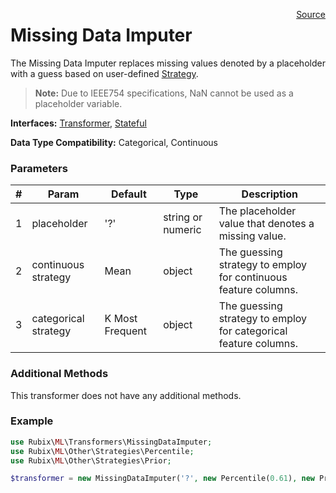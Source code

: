 <span style="float:right;"><a href="https://github.com/RubixML/RubixML/blob/master/src/Transformers/MissingDataImputer.php">Source</a></span>

# Missing Data Imputer
The Missing Data Imputer replaces missing values denoted by a placeholder with a guess based on user-defined [Strategy](../other/strategies/api.md).

> **Note:** Due to IEEE754 specifications, NaN cannot be used as a placeholder variable.

**Interfaces:** [Transformer](api.md#transformers), [Stateful](api.md#stateful)

**Data Type Compatibility:** Categorical, Continuous

### Parameters
| # | Param | Default | Type | Description |
|---|---|---|---|---|
| 1 | placeholder | '?' | string or numeric | The placeholder value that denotes a missing value. |
| 2 | continuous strategy | Mean | object | The guessing strategy to employ for continuous feature columns. |
| 3 | categorical strategy | K Most Frequent | object | The guessing strategy to employ for categorical feature columns. |

### Additional Methods
This transformer does not have any additional methods.

### Example
```php
use Rubix\ML\Transformers\MissingDataImputer;
use Rubix\ML\Other\Strategies\Percentile;
use Rubix\ML\Other\Strategies\Prior;

$transformer = new MissingDataImputer('?', new Percentile(0.61), new Prior());
```